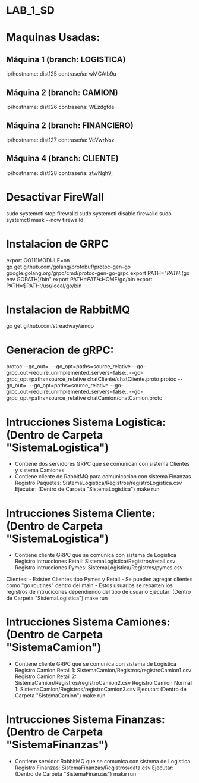 # LAB_1_SD

# Maquinas Usadas:
## Máquina 1 (branch: LOGISTICA) 
ip/hostname: dist125 
contraseña: wMGAtb9u

## Máquina 2 (branch: CAMION) 
ip/hostname: dist126 
contraseña: WEzdgtde

##  Máquina 2 (branch: FINANCIERO) 
ip/hostname: dist127 
contraseña: VeVwrNsz

## Máquina 4 (branch: CLIENTE) 
ip/hostname: dist128 
contraseña: ztwNgh9j

# Desactivar FireWall
sudo systemctl stop firewalld
sudo systemctl disable firewalld
sudo systemctl mask --now firewalld

# Instalacion de GRPC
export GO111MODULE=on  
go get github.com/golang/protobuf/protoc-gen-go google.golang.org/grpc/cmd/protoc-gen-go-grpc
export PATH="$PATH:$(go env GOPATH)/bin"
export PATH=$PATH:$HOME/go/bin
export PATH=$PATH:/usr/local/go/bin

# Instalacion de RabbitMQ
go get  github.com/streadway/amqp

# Generacion de gRPC:
protoc --go_out=. --go_opt=paths=source_relative  --go-grpc_out=require_unimplemented_servers=false:. --go-grpc_opt=paths=source_relative chatCliente/chatCliente.proto
protoc --go_out=. --go_opt=paths=source_relative  --go-grpc_out=require_unimplemented_servers=false:. --go-grpc_opt=paths=source_relative chatCamion/chatCamion.proto


# Intrucciones Sistema Logistica: (Dentro de Carpeta "SistemaLogistica")
- Contiene dos servidores GRPC que se comunican con sistema Clientes y sistema Camiones
- Contiene cliente de RabbitMQ para comunicacion con sistema Finanzas 
Registro Paquetes: SistemaLogistica/Registros/registroLogistica.csv
Ejecutar: (Dentro de Carpeta "SistemaLogistica")
    make run

# Intrucciones Sistema Cliente: (Dentro de Carpeta "SistemaLogistica")
- Contiene cliente GRPC que se comunica con sistema de Logistica
Registro intrucciones Retail: SistemaLogistica/Registros/retail.csv
Registro intrucciones Pymes: SistemaLogistica/Registros/pymes.csv

Clientes: 
    - Existen Clientes tipo Pymes y Retail
    - Se pueden agregar clientes como "go routines" dentro del main
    - Estos usuarios se reparten los registros de intrucicones dependiendo del tipo de usuario
Ejecutar: (Dentro de Carpeta "SistemaLogistica")
    make run

# Intrucciones Sistema Camiones: (Dentro de Carpeta "SistemaCamion")
- Contiene cliente GRPC que se comunica con sistema de Logistica
Registro Camion Retail 1: SistemaCamion/Registros/registroCamion1.csv
Registro Camion Retail 2: SistemaCamion/Registros/registroCamion2.csv
Registro Camion Normal 1: SistemaCamion/Registros/registroCamion3.csv
Ejecutar: (Dentro de Carpeta "SistemaCamion")
    make run

# Intrucciones Sistema Finanzas: (Dentro de Carpeta "SistemaFinanzas")
- Contiene servidor RabbitMQ que se comunica con sistema de Logistica
Registro Finanzas: SistemaFinanzas/Registros/data.csv
Ejecutar: (Dentro de Carpeta "SistemaFinanzas")
    make run